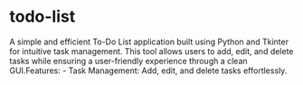 # todo-list
A simple and efficient To-Do List application built using Python and Tkinter for intuitive task management. This tool allows users to add, edit, and delete tasks while ensuring a user-friendly experience through a clean GUI.Features: - Task Management: Add, edit, and delete tasks effortlessly. 
